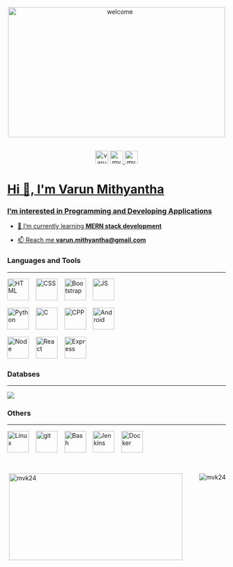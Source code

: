 <div align="center">
  <img width="500" height="300" src="https://cdn.dribbble.com/users/1090020/screenshots/3901343/________-5.gif" alt="welcome"><br><br>
  <p>
    <img src="https://camo.githubusercontent.com/e0278098417dddf9727cfee70a5eb84af38a20705b3bded56cf91cb5feb29d7d/68747470733a2f2f696d672e736869656c64732e696f2f62616467652f4c696e6b6564496e2d626c75653f7374796c653d666f722d7468652d6261646765266c6f676f3d6c696e6b6564696e266c6f676f436f6c6f723d7768697465" alt="varun-mithyantha" height="30">
    <a href="https://linkedin.com/in/varun-mithyantha" target="blank"</a>
    <img src="https://komarev.com/ghpvc/?username=mvk24&label=Profile%20views&color=0e75b6&style=flat" alt="mvk24" height="30" /> 
    <img src="https://camo.githubusercontent.com/ff674c65f83a08b553a2ca4df06a30f3f9106cea8195ea44b5412a2c00c7b5d9/68747470733a2f2f696d672e736869656c64732e696f2f62616467652f506f7274666f6c696f2d2d2d2532462d6f72616e67653f7374796c653d666f722d7468652d6261646765266c6f676f3d6170707665796f72" alt="mvk24" height="30" />
       <a href="https://varun-mithyantha.netlify.app/" target="blank"</a>
    </p>
</div>
      
<h1>Hi 👋, I'm Varun Mithyantha</h1>
<h3>I’m interested in Programming and Developing Applications</h3>

- 🌱 I’m currently learning **MERN stack development**

- 📫 Reach me **varun.mithyantha@gmail.com**


<h3 align="left">Languages and Tools</h3>
<hr>
<p align="left">
<img src="https://cdn-icons-png.flaticon.com/512/1051/1051277.png" alt="HTML" width="50" height="50">&nbsp;&nbsp;&nbsp;
<img src="https://encrypted-tbn0.gstatic.com/images?q=tbn:ANd9GcRWZH29bHZY2P9nFF-g7Dv8-ESawOHGpfnQNeRUgF808LgfT2S_xoMQhBNbja2KfiDDfMs&usqp=CAU" alt="CSS" width="50" height="50">&nbsp;&nbsp;&nbsp;
<img src="https://encrypted-tbn0.gstatic.com/images?q=tbn:ANd9GcTa8BsGVghk2W_7YUAw6JcuzDFO17DSQvXOgOzoBLjYidGi0osxQPh1xwDzkUUxBrbwHGE&usqp=CAU" alt="Bootstrap" width="50" height="50">&nbsp;&nbsp;&nbsp;
<img src="https://upload.wikimedia.org/wikipedia/commons/thumb/6/6a/JavaScript-logo.png/800px-JavaScript-logo.png" alt="JS" width="50" height="50"></p>


<p align="left">
<img src="https://upload.wikimedia.org/wikipedia/commons/thumb/c/c3/Python-logo-notext.svg/1869px-Python-logo-notext.svg.png" alt="Python" width="50" height="50">&nbsp;&nbsp;&nbsp;
<img src="https://upload.wikimedia.org/wikipedia/commons/1/19/C_Logo.png" alt="C" width="50" height="50">&nbsp;&nbsp;&nbsp;
<img src="https://brandslogos.com/wp-content/uploads/images/large/c-logo.png" alt="CPP" width="50" height="50">&nbsp;&nbsp;&nbsp;
<img src="https://img.freepik.com/free-icon/android_318-674214.jpg?w=2000" alt="Android" width="50" height="50"></p>

<p align="left">
<img src="https://static-00.iconduck.com/assets.00/node-js-icon-227x256-913nazt0.png" alt="Node" width="50" height="50">&nbsp;&nbsp;&nbsp;
<img src="https://cdn.iconscout.com/icon/free/png-256/free-react-1-282599.png?f=webp" alt="React" width="50" height="50">&nbsp;&nbsp;&nbsp;
<img src="https://pbs.twimg.com/card_img/1667431423458803712/N2AGi-Br?format=jpg&name=small" alt="Express" width="50" height="50"></p>


<h3 align="left">Databses</h3>
<hr>
<p align="left">
<img src="https://camo.githubusercontent.com/3c84b37dbddb1f597ec1544a7304c4b49abeb3c3ad3d27b7ad91284d10f3c701/68747470733a2f2f736b696c6c69636f6e732e6465762f69636f6e733f693d6d7973716c2c6d6f6e676f6462"></p>


<h3 align="left">Others</h3>
<hr>
<p align="left">
<img src="https://upload.wikimedia.org/wikipedia/commons/thumb/3/35/Tux.svg/180px-Tux.svg.png" alt="Linux" width="50" height="50">&nbsp;&nbsp;&nbsp;
<img src="https://git-scm.com/images/logos/downloads/Git-Icon-1788C.png" alt="git" width="50" height="50">&nbsp;&nbsp;&nbsp;
<img src="https://upload.wikimedia.org/wikipedia/commons/thumb/4/4b/Bash_Logo_Colored.svg/2048px-Bash_Logo_Colored.svg.png" alt="Bash" width="50" height="50">&nbsp;&nbsp;&nbsp;
<img src="https://upload.wikimedia.org/wikipedia/commons/thumb/e/e9/Jenkins_logo.svg/1483px-Jenkins_logo.svg.png" alt="Jenkins" width="50" height="50">&nbsp;&nbsp;&nbsp;
<img src="https://i.pinimg.com/originals/5c/bb/a7/5cbba74b40ec0c0ce77b3db3ec1a5e05.png" alt="Docker" width="50" height="50"></p>
<br>

<div>
  <p><img align="right" src="https://github-readme-streak-stats.herokuapp.com/?user=mvk24&" alt="mvk24" /></p>
<!--   <p>&nbsp;<img align="center" src="https://github-readme-stats.vercel.app/api?username=mvk24&show_icons=true&locale=en" alt="mvk24" /></p> -->
  <p>&nbsp;<img align="center" src="https://github-readme-stats.vercel.app/api/top-langs?username=mvk24&show_icons=true&locale=en&layout=compact" alt="mvk24" width="400" height="200"/></p>
</div>



